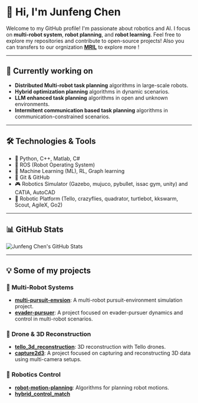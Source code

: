 # 👋 Hi, I'm Junfeng Chen

Welcome to my GitHub profile! I'm passionate about robotics and AI. I focus on **multi-robot system**, **robot planning**, and **robot learning**. Feel free to explore my repositories and contribute to open-source projects! Also you can transfers to our orgnization **[MRIL](https://github.com/TRIO-PKU)** to explore more !

---

## 🌱 Currently working on
- **Distributed Multi-robot task planning** algorithms in large-scale robots.
- **Hybrid optimization planning** algorithms in dynamic scenarios.
- **LLM enhanced task planning** algorithms in open and unknown environments.
- **Intermitent communication based task planning** algorithms in communication-constrained scenarios.
  
---

## 🛠️ Technologies & Tools
- 🐍 Python, C++, Matlab, C#
- 🤖 ROS (Robot Operating System)
- 🧠 Machine Learning (ML), RL, Graph learning
- 🔧 Git & GitHub
- 🎮 Robotics Simulator (Gazebo, mujuco, pybullet, issac gym, unity) and CATIA, AutoCAD
- 🚁 Robotic Platform  (Tello, crazyflies, quadrator, turtlebot, kkswarm, Scout, AgileX, Go2)

---

## 📊 GitHub Stats

![Junfeng Chen's GitHub Stats](https://github-readme-stats.vercel.app/api?username=JunfengChen-robotics&show_icons=true&hide_title=true&count_private=true&hide=prs&theme=radical)

---

## 💡 Some of my projects

### 🧩 **Multi-Robot Systems**
- **[multi-pursuit-envsion](https://github.com/JunfengChen-robotics/multi-pursuit-envsion)**: A multi-robot pursuit-environment simulation project.
- **[evader-pursuer](https://github.com/JunfengChen-robotics/evader-pursuer)**: A project focused on evader-pursuer dynamics and control in multi-robot scenarios.

### 🚀 **Drone & 3D Reconstruction**
- **[tello_3d_reconstruction](https://github.com/JunfengChen-robotics/tello_3d_reconstruction)**: 3D reconstruction with Tello drones.
- **[capture2d3](https://github.com/JunfengChen-robotics/capture2d3)**: A project focused on capturing and reconstructing 3D data using multi-camera setups.

### 🤖 **Robotics Control**
- **[robot-motion-planning](https://github.com/JunfengChen-robotics/robot-motion-planning)**: Algorithms for planning robot motions.
- **[hybrid_control_match](https://github.com/JunfengChen-robotics/hybr)**
